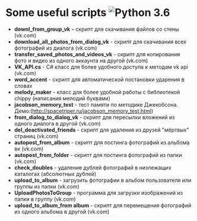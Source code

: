 
Some useful scripts ![Python 3.6](https://pp.userapi.com/c846523/v846523407/b716d/N3RXKWFcPS0.jpg)
======
* **downl_from_group_vk** – скрипт для скачивания файлов со стены (vk.com)
* **download_all_photos_from_dialog_vk** - скрипт для скачивания всех фотографий из диалога (vk.com)
* **transfer_saved_photos_and_videos_vk** - скрипт для копирования фото и видео из одного аккаунта на другой (vk.com)
* **VK_API.cs** - C# класс для более удобного доступа к методам vk api (vk.com)
* **word_accent** - скрипт для автоматической постановки ударения в словах
* **melody_maker** - класс для более удобной работы с библиотекой chippy (написания мелодий буквами)
* **jacobson_memory_test** - тест памяти по методике Джекобсона. Демо:(http://spacetriper.ru/jacobson_memory_test.html)
* **from_dialog_to_dialog_vk** - скрипт для пересылки вложений из одного диалога в другой (vk.com)
* **del_deactivated_friends** - скрипт для удаления из друзей "мёртвых" страниц (vk.com)
* **autopost_from_album** - скрипт для постинга фотографий из альбома вк (vk.com)
* **autopost_from_folder** - скрипт для постинга фотографий из папки (vk.com)
* **check_doubles** - удаление дублей фотографий в низлежащих каталогах (абсолютных дублей)
* **upload_to_album** - загрузить фотографии в альбом пользователя или группы из папки (vk.com)
* **UploadPhotosToGroup** - программа для загрузки изображений из папки в группу (vk.com)
* **upload_to_album_from album** - скрипт для перемещения фотографий из одного альбома в другой (vk.com)
